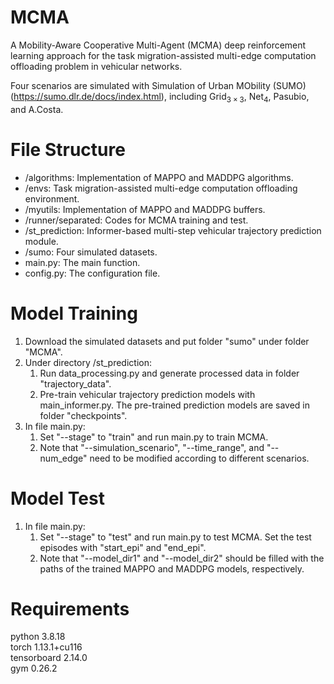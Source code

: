 # MCMA
A Mobility-Aware Cooperative Multi-Agent (MCMA) deep reinforcement learning approach for the task migration-assisted multi-edge computation offloading problem in vehicular networks.

Four scenarios are simulated with Simulation of Urban MObility (SUMO) (https://sumo.dlr.de/docs/index.html), including $\mathrm{Grid}_{3\times 3}$, $\mathrm{Net}_4$, Pasubio, and A.Costa.  
<!--Please download the datasets and build the directory yourself.-->
<!--The simulated datasets are available at https://drive.google.com/drive/folders/1oXeOSBLP-BjTtyfzmWor61gPqSVROk26?usp=sharing.-->

# File Structure
* /algorithms: Implementation of MAPPO and MADDPG algorithms.
* /envs: Task migration-assisted multi-edge computation offloading environment.
* /myutils: Implementation of MAPPO and MADDPG buffers.
* /runner/separated: Codes for MCMA training and test.
* /st_prediction: Informer-based multi-step vehicular trajectory prediction module.
* /sumo: Four simulated datasets.
* main.py: The main function.
* config.py: The configuration file.

# Model Training
1. Download the simulated datasets and put folder "sumo" under folder "MCMA".
2. Under directory /st_prediction:  
   1) Run data_processing.py and generate processed data in folder "trajectory_data".  
   2) Pre-train vehicular trajectory prediction models with main_informer.py. The pre-trained prediction models are saved in folder "checkpoints".
4. In file main.py:  
   1) Set "--stage" to "train" and run main.py to train MCMA.  
   2) Note that "--simulation_scenario", "--time_range", and "--num_edge" need to be modified according to different scenarios.

# Model Test
1. In file main.py:  
   1) Set "--stage" to "test" and run main.py to test MCMA. Set the test episodes with "start_epi" and "end_epi".  
   2) Note that "--model_dir1" and "--model_dir2" should be filled with the paths of the trained MAPPO and MADDPG models, respectively.

# Requirements
python 3.8.18  
torch 1.13.1+cu116  
tensorboard 2.14.0  
gym 0.26.2
